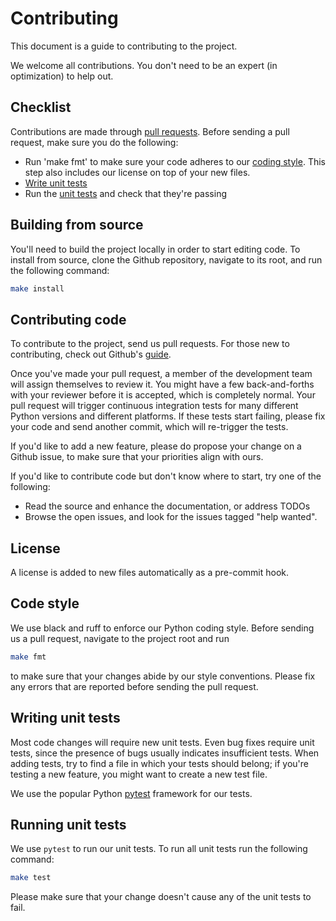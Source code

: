 # Contributing

This document is a guide to contributing to the project.

We welcome all contributions. You don't need to be an expert (in optimization)
to help out.

## Checklist

Contributions are made through
[pull requests](https://help.github.com/articles/using-pull-requests/).
Before sending a pull request, make sure you do the following:

- Run 'make fmt' to make sure your code adheres to our [coding style](#code-style).
  This step also includes our license on top of your new files.
- [Write unit tests](#writing-unit-tests)
- Run the [unit tests](#running-unit-tests) and check that they're passing

## Building from source

You'll need to build the project locally in order to start editing code.
To install from source, clone the Github
repository, navigate to its root, and run the following command:

```bash
make install
```

## Contributing code

To contribute to the project, send us pull requests.
For those new to contributing, check out Github's
[guide](https://help.github.com/articles/using-pull-requests/).

Once you've made your pull request, a member of the
development team will assign themselves to review it.
You might have a few
back-and-forths with your reviewer before it is accepted, 
which is completely normal.
Your pull request will trigger continuous integration tests 
for many different
Python versions and different platforms. If these tests start failing, 
please
fix your code and send another commit, which will re-trigger the tests.

If you'd like to add a new feature, please do propose your
change on a Github issue, to make sure 
that your priorities align with ours.

If you'd like to contribute code but don't know where to start, 
try one of the
following:

- Read the source and enhance the documentation,
  or address TODOs
- Browse the open issues,
  and look for the issues tagged "help wanted".

## License

A license is added to new files automatically as a pre-commit hook.

## Code style

We use black and ruff to enforce our Python coding style.
Before sending us a pull request, navigate to the project root
and run

```bash
make fmt
```

to make sure that your changes abide by our style conventions. 
Please fix any errors that are reported before sending the pull request.

## Writing unit tests

Most code changes will require new unit tests. 
Even bug fixes require unit tests,
since the presence of bugs usually indicates insufficient tests.
When adding tests, try to find a file in which your tests should belong;
if you're testing a new feature, you might want to create a new test file.

We use the popular Python [pytest](https://docs.pytest.org/en/) framework for our
tests.

## Running unit tests

We use `pytest` to run our unit tests.
To run all unit tests run the following command:

```bash
make test
```

Please make sure that your change doesn't cause any 
of the unit tests to fail.

